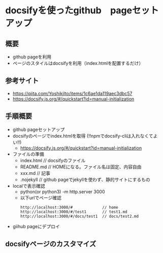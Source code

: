 # docsifyを使ったgithub　pageセットアップ

## 概要
- github pageを利用
- ページのスタイルはdocsifyを利用（index.htmlを配置するだけ）

## 参考サイト
- https://qiita.com/YoshikiIto/items/1c6ae1da119aec3dbc57
- https://docsify.js.org/#/quickstart?id=manual-initialization

## 手順概要
- github pageセットアップ
- docsifyのページでindex.htmlを取得 (!!npmでdocsify-cliは入れなくてよい!!)
    - https://docsify.js.org/#/quickstart?id=manual-initialization
- ファイルの準備
    - index.html    // docsifyのファイル
    - README.md     // HOMEになる。ファイル名は固定、内容自由
    - xxx.md        // 記事
    - .nojekyll     // github pageでjekyllを使わず、静的サイトにするもの
- localで表示確認
    - python(or python3) -m http.server 3000
    - 以下urlでページ確認
        ```
        http://localhost:3000/#             // home
        http://localhost:3000/#/test1       // test1.md
        http://localhost:3000/#/docs/test1  // docs/test2.md
        ```
- giihub pageにデプロイ

## docsifyページのカスタマイズ
